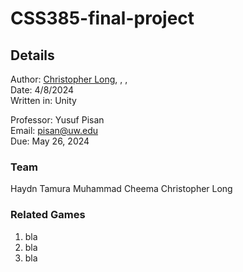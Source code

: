 # CSS385-final-project

## Details
Author: [Christopher Long](https://www.linkedin.com/in/christopher--long/), , , <br>
Date: 4/8/2024<br>
Written in: Unity<br>

Professor: Yusuf Pisan<br>
Email: pisan@uw.edu<br>
Due: May 26, 2024<br>

### Team

Haydn Tamura
Muhammad Cheema 
Christopher Long

### Related Games
1. bla
2. bla
3. bla
